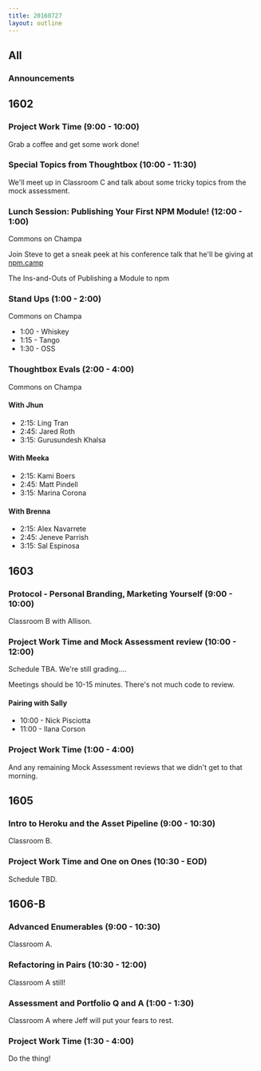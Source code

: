 ```yaml
---
title: 20160727
layout: outline
---
```


## All

### Announcements


## 1602

### Project Work Time (9:00 - 10:00)

Grab a coffee and get some work done!

### Special Topics from Thoughtbox (10:00 - 11:30)

We'll meet up in Classroom C and talk about some tricky topics from the mock assessment.

### Lunch Session: Publishing Your First NPM Module! (12:00 - 1:00)

Commons on Champa

Join Steve to get a sneak peek at his conference talk that he'll be giving at [npm.camp](http://npm.camp/)

The Ins-and-Outs of Publishing a Module to npm

### Stand Ups (1:00 - 2:00)

Commons on Champa

* 1:00 - Whiskey
* 1:15 - Tango
* 1:30 - OSS

### Thoughtbox Evals (2:00 - 4:00)

Commons on Champa

#### With Jhun

- 2:15: Ling Tran
- 2:45: Jared Roth
- 3:15: Gurusundesh Khalsa

#### With Meeka

- 2:15: Kami Boers
- 2:45: Matt Pindell
- 3:15: Marina Corona

#### With Brenna

- 2:15: Alex Navarrete
- 2:45: Jeneve Parrish
- 3:15: Sal Espinosa


## 1603

### Protocol - Personal Branding, Marketing Yourself (9:00 - 10:00)

Classroom B with Allison.

### Project Work Time and Mock Assessment review (10:00 - 12:00)

Schedule TBA. We're still grading....

Meetings should be 10-15 minutes. There's not much code to review.

#### Pairing with Sally

* 10:00 - Nick Pisciotta
* 11:00 - Ilana Corson

### Project Work Time (1:00 - 4:00)

And any remaining Mock Assessment reviews that we didn't get to that morning.

## 1605

### Intro to Heroku and the Asset Pipeline (9:00 - 10:30)

Classroom B.

### Project Work Time and One on Ones (10:30 - EOD)

Schedule TBD.


## 1606-B

### Advanced Enumerables (9:00 - 10:30)

Classroom A.

### Refactoring in Pairs (10:30 - 12:00)

Classroom A still!

### Assessment and Portfolio Q and A (1:00 - 1:30)

Classroom A where Jeff will put your fears to rest.

### Project Work Time (1:30 - 4:00)

Do the thing!
